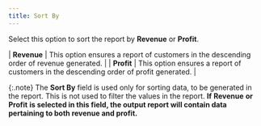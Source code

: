 ```yaml
---
title: Sort By
---
```



Select this option to sort the report by **Revenue** or **Profit**.


| **Revenue** | This option ensures a report of customers in the descending  order of revenue generated. |
| **Profit** | This option ensures a report of customers in the descending  order of profit generated. |



{:.note}
The **Sort 
 By** field is used only for sorting data, to be generated in the  report. This is  not used to filter the values in the report. **If** **Revenue** **or** **Profit** **is selected in this field, the output report will contain data pertaining 
 to both revenue and profit.**

